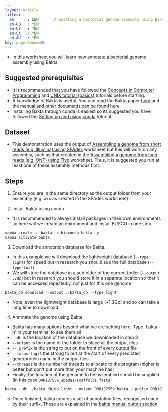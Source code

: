 ```yaml
---
layout: article
titles:
  en      : &EN       Annotating a bacterial genome assembly using Bakta
  en-GB   : *EN
  en-US   : *EN
  en-CA   : *EN
  en-AU   : *EN
key: page-GenomeQC
---
```


*	In this worksheet you will learn how annotate a bacterial genome assembly using Bakta

## Suggested prerequisites
* It is recommended that you have followed the [Concepts in Computer Programming](https://conmeehan.github.io/PathogenDataCourse/ConceptsInComputerProgramming) and [UNIX tutorial (basics)](https://conmeehan.github.io/UNIXtutorial) tutorials before starting.
* A knowledge of Bakta is useful. You can read the Bakta paper [here](https://www.microbiologyresearch.org/content/journal/mgen/10.1099/mgen.0.000685) and the manual and other documents can be found [here](https://github.com/oschwengers/bakta). 
* Installing Bakta through conda is easiest so its suggested you have followed the [Setting up and using conda](https://conmeehan.github.io/PathogenDataCourse/CondaInstallAndUse) tutorial.



## Dataset
*	This demonstration uses the output of [Assembling a genome from short reads (e.g. Illumina) using SPAdes](https://conmeehan.github.io/PathogenDataCourse/Worksheets/GenomeAssembly_SPAdes) worksheet but this will work on any assembly, such as that created in the [Assembling a genome from long reads (e.g. ONT) using Flye](https://conmeehan.github.io/PathogenDataCourse/Worksheets/GenomeAssembly_Flye) worksheet. Thus, it is suggested you run at least one of these assembly methods first. 

## Steps
1. Ensure you are in the same directory as the output folder from your assembly (e.g. xxx as created in the SPAdes worksheet)

2. Install Bakta using conda
  * It is recommended to always install packages in their own environments so here will we create an enironment and install BUSCO in one step. 
```c
mamba create -n bakta -c bioconda bakta -y
mamba activate bakta
```

3. Download the annotation database for Bakta.
* In this example we will download the lightweight database (`--type light`) for speed but in research you should sue the full database (`--type full`)
* We will store the database in a subfolder of the current fodler (`--output ./db`) but in research you should store it in a separate location so that it can be accessed repeatedly, not just for this one genome
```c
bakta_db download --output ./bakta_db --type light
```  
* Note, even the lightweight database is large (~1.3Gb) and so can take a long time to download

4. Annotate the genome using Bakta
* Bakta has many options beyond what we are setting here. Type 'bakta -h' in your terminal to see them all
* `--db` is the location of the database we downloaded in step 3
* `--output` is the name of the folder to place all the output files
* `-- prefix` is the string to put on the front of every output file
* `--locus-tag` is the strong to put at the start of every predicted gene/protein name in the output files
* `--threads` is the number of threads to allocate to the program (higher is better but don't put more than your machine has)
* Finally, the location of the genome to be assembled should be supplied (in this case `DRR187559_spades/scaffolds.fasta`) 
```c
bakta --db ./bakta_db/db-light --output DRR187559_bakta --prefix DRR187559 --locus-tag ID --threads 7 DRR187559_spades/scaffolds.fasta
```

5. Once finished, bakta creates a set of annotation files, recognised each by their suffix. These are explained in the [bakta manual output section](https://github.com/oschwengers/bakta#output)

